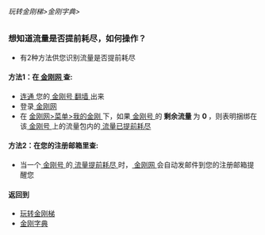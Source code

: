 ###### 玩转金刚梯>金刚字典>
### 想知道流量是否提前耗尽，如何操作？
- 有2种方法供您识别流量是否提前耗尽

#### 方法1：在[ 金刚网 ]()查:

- [ 连通 ]()您的[ 金刚号 ]()[ 翻墙 ]()出来
- 登录[ 金刚网 ]()
- 在 [ 金刚网>菜单>我的金刚 ](https://www.atozitpro.net/zh/my-account/)下，如果[ 金刚号 ]()的<strong> 剩余流量 </strong > 为 <strong> 0 </strong>，则表明捆绑在该[ 金刚号 ]()上的流量包内的[ 流量已提前耗尽 ]()

#### 方法2：在您的注册邮箱里查:
- 当一个[ 金刚号 ]()的[ 流量提前耗尽 ]()时，[ 金刚网 ]()会自动发邮件到您的注册邮箱提醒您

#### 返回到
- [玩转金刚梯](https://github.com/a2zitpro/web/blob/master/LadderFree/A.md)
- [金刚字典](https://github.com/a2zitpro/web/blob/master/LadderFree/kkDictionary/KKDictionary.md)



